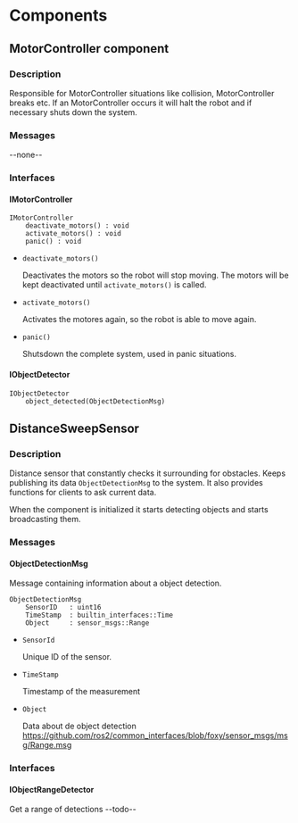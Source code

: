 # Components

## MotorController component

### Description

Responsible for MotorController situations like collision, MotorController breaks
etc. If an MotorController occurs it will halt the robot and if necessary
shuts down the system.

### Messages

--none--

### Interfaces

#### IMotorController

    IMotorController
        deactivate_motors() : void
        activate_motors() : void
        panic() : void

-   `deactivate_motors()`

    Deactivates the motors so the robot will stop moving. The motors
    will be kept deactivated until `activate_motors()` is called.

-   `activate_motors()`

    Activates the motores again, so the robot is able to move again.

-   `panic()`

    Shutsdown the complete system, used in panic situations.

#### IObjectDetector

    IObjectDetector
        object_detected(ObjectDetectionMsg)

## DistanceSweepSensor

### Description

Distance sensor that constantly checks it surrounding for obstacles.
Keeps publishing its data `ObjectDetectionMsg` to the system. It also
provides functions for clients to ask current data.

When the component is initialized it starts detecting objects and starts
broadcasting them.

### Messages

#### ObjectDetectionMsg

Message containing information about a object detection.

    ObjectDetectionMsg
        SensorID   : uint16
        TimeStamp  : builtin_interfaces::Time
        Object     : sensor_msgs::Range

-   `SensorId`

    Unique ID of the sensor.

-   `TimeStamp`

    Timestamp of the measurement

-   `Object`

    Data about de object detection
    <https://github.com/ros2/common_interfaces/blob/foxy/sensor_msgs/msg/Range.msg>

### Interfaces

#### IObjectRangeDetector

Get a range of detections --todo--
